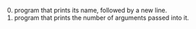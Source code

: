 0. program that prints its name, followed by a new line.
1. program that prints the number of arguments passed into it.
